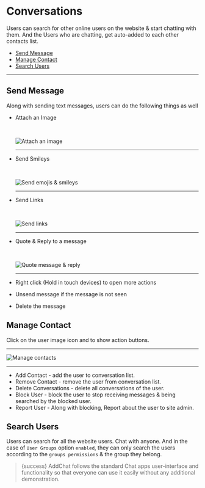 # Conversations

Users can search for other online users on the website & start chatting with them. And the Users who are chatting, get auto-added to each other contacts list.


- [Send Message](#Send-message)
- [Manage Contact](#Manage-Contact)
- [Search Users](#Search-Users)

---

<a name="Send-Message"></a>
## Send Message

Along with sending text messages, users can do the following things as well

- Attach an Image <larecipe-badge type="black" circle icon="fa fa-picture-o"></larecipe-badge>

    <br>

    ![Attach an image](https://addchat-laravel-pro-docs.classiebit.com/images/image-attachment.jpg "Attach an image")

    ---


- Send Smileys <larecipe-badge type="success" circle icon="fa fa-smile-o"></larecipe-badge>

    <br>

    ![Send emojis & smileys](https://addchat-laravel-pro-docs.classiebit.com/images/smiley-support.jpg "Send emojis & smileys")

    ---


- Send Links <larecipe-badge type="info" circle icon="fa fa-link"></larecipe-badge>

    <br>

    ![Send links](https://addchat-laravel-pro-docs.classiebit.com/images/url-link.jpg "Send links")

    ---


- Quote & Reply to a message <larecipe-badge type="primary" circle icon="fa fa-reply"></larecipe-badge>

    <br>

    ![Quote message & reply](https://addchat-laravel-pro-docs.classiebit.com/images/message-quote.jpg "Quote message & reply")

    ---


- Right click (Hold in touch devices) to open more actions <larecipe-badge type="secondary" circle icon="fa fa-hand-o-up"></larecipe-badge>
- Unsend message if the message is not seen <larecipe-badge type="warning" circle icon="fa fa-undo"></larecipe-badge>
- Delete the message <larecipe-badge type="danger" circle icon="fa fa-trash-o"></larecipe-badge>


<a name="Manage-Contact"></a>
## Manage Contact

Click on the user image icon and to show action buttons.

---

![Manage contacts](https://addchat-laravel-pro-docs.classiebit.com/images/manage-contact.jpg "Manage contacts")

---

- Add Contact <larecipe-badge type="primary" circle icon="fa fa-user-plus"></larecipe-badge> - add the user to conversation list.
- Remove Contact <larecipe-badge type="primary" circle icon="fa fa-user-times"></larecipe-badge> - remove the user from conversation list.
- Delete Conversations <larecipe-badge type="danger" circle icon="fa fa-trash-o"></larecipe-badge> - delete all conversations of the user.
- Block User <larecipe-badge type="black" circle icon="fa fa-ban"></larecipe-badge> - block the user to stop receiving messages & being searched by the blocked user.
- Report User <larecipe-badge type="black" circle icon="fa fa-flag"></larecipe-badge> - Along with blocking, Report about the user to site admin.



<a name="Search-Users"></a>
## Search Users

Users can search for all the website users. Chat with anyone. And in the case of `User Groups` option `enabled`, they can only search the users according to the `groups permissions` & the group they belong.


>{success} AddChat follows the standard Chat apps user-interface and functionality so that everyone can use it easily without any additional demonstration.